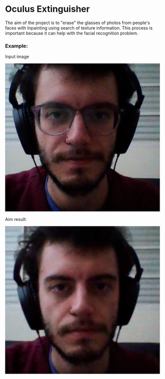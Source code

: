 # Oculus Extinguisher
The aim of the project is to "erase" the glasses of photos from people's faces with Inpainting using search of texture information. This process is important because it can help with the facial recognition problem.

### Example:

Input image

![01](/images/01-oculos.png)

Aim result:

![02](/images/02-oculos.png)
